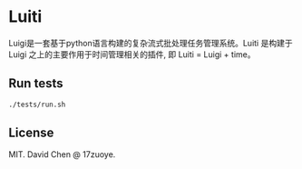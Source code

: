 Luiti
========================
Luigi是一套基于python语言构建的复杂流式批处理任务管理系统。Luiti
是构建于 Luigi 之上的主要作用于时间管理相关的插件, 即 Luiti = Luigi + time。




Run tests
------------------------
```bash
./tests/run.sh
```


License
------------------------
MIT. David Chen @ 17zuoye.
